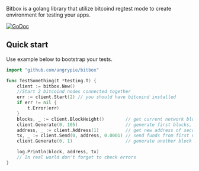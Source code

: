 
Bitbox is a golang library that utilize bitcoind regtest mode to create environment for testing your apps.

[![GoDoc](https://godoc.org/github.com/angrypie/bitbox?status.svg)](https://godoc.org/github.com/angrypie/bitbox)


## Quick start

Use example below to bootstrap your tests.


```go
import "github.com/angrypie/bitbox"

func TestSomething(t *testing.T) {
	client := bitbox.New()
	//Start 2 bitcoind nodes connected together
	err := client.Start(2) // you should have bitcoind installed
	if err != nil {
		t.Error(err)
	}
	blocks, _ := client.BlockHeight()        // get current network block height
	client.Generate(0, 105)                  // generate first blocks, reward will go to 0 account
	address, _ := client.Address(1)          // get new address of second node
	tx, _ := client.Send(0, address, 0.0001) // send funds from first node to second
	client.Generate(0, 1)                    // generate another block to get confirmation

	log.Println(block, address, tx)
	// In real world don't forget to check errors
}


